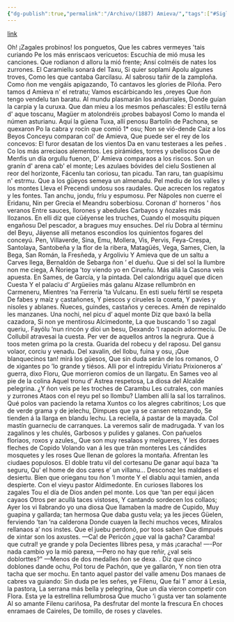 ```yaml
---
{"dg-publish":true,"permalink":"/Archivo/(1887) Amieva/","tags":["#Siglo_20","a1914","oriental","Frai_Domingo_Hevia_y_Prieto","escrito","Cangas_de_Onís","a1887","poema"]}
---
```


[link](https://hemerotecadigital.bne.es/hd/es/viewer?id=205d786a-e300-4bee-b956-900466e4693c&page=5)

Oh! ¡Zagales probinos! los ponguetos,
Que les cabres vermeyes 'tais curiando
Pe los más enriscaos vericuetos:
Escuchia de mió musa les canciones.
Que rodianon d alloru la mió frente;
Ansí colméis de nates los zurrones.
El Caramiellu sonará del Taxu,
Si quier soplami Apolu algunes troves,
Como les que cantaba Garcilasu.
Al sabrosu tañir de la zamploña.
Como ñon me vengáis apigazando,
Tó cantavos les glories de Piloña.
Pero tamos d Amieva n' el retratu;
Vamos escárbicando les ,oreyes
Que ñon tengo vendelu tan baratu.
Al mundu plasmarán los andurriales,
Donde guían la carpia y la curuxa.
Que dan mieu a los mesmos peñascales:
El estilu terná d' aque toscanu,
Magüer m atolondréis ¡probes babayosl
Como lo manda el númen asturianu.
Aquí la güena Tuxa, allí penosu
Bartolín de Pachona, se quexaron
Po la cabra y rocín que comió 1* osu;
Non se vió-dende Caiz a los Beyos
Conceyu comparan col' de Amieva,
Que puede ser el rey de los concevos:
El furor desatan de los vientos
Da en vanu testeraes a les peñes
. Co los más arreciaos alementos.
Les pirámides, torres y ubeliscos
Que de Menfis un día orgullu fuenon,
D' Amieva comparaos a los riscos.
Son un granín d' arena cab' el monte;
Les azulaes bóvides del cielu
Sostienen al reor del horizonte,
Fácenlu tan coriosu, tan picadu.
Tan raru, tan guapísimu n' estrmu.
Que a los güeyos semeya un almenadu.
Pel mediu de Ios valles y los montes
Lleva el Precendi undosu sos raudales.
Que acrecen los regatos y les fontes.
Tan anchu, jondu, fríu y espumosu.
Per Nápoles non cuerre el Eridanu,
Nin per Grecia el Meandru soberbiosu.
Coronan d' horneros ' ños veranos
Entre sauces, llorones y abedules
Carbayos y ñozales más Ilozanos.
En elli diz que cüéyense les truches,
Cuando el mosquitu piquen engañosu
Del pescador, a bragues muy ensuches.
Del ríu Dobra al términu del Beyu,
Jáyense allí metanos escondíos
los quinientos fogares del conceyú.
Pen, Villaverde, Sina, Emu, Mollera,
Vis, Pervis, Feya-Crespa, Santolaya,
Santobeña y la flor de la ribera,
Matagüés, Vega, Sames, Cien, la Bega,
San Román, la Fresñeda, y Argoliviu
Y Amieva que de un saltu a Carves llega,
Bernaldón de Sebarga ñon ’ el dueñu.
Que si del sol la llumbre non me ciega,
A Ñoriega ’toy viendo yo en Cirueñu.
Más allá la Casona veis apuesta.
En Sames, de García, y la pintada.
Del calondrigu aquel que dicen Cuesta
Y el palaciu d’ Argüeiies más galanu
Alzase rellumbrón en Carmeneru,
Mientres ’na Ferrería ’ta Vulcanu.
En esti suelu fértil se respeta
De fabes y maíz y castañones,
Y piescos y cirueles la coxeta,
Y pavies y nisoles y ablanes.
Ñueces, guindes, castaños y cereces.
Amén de repinaldo les manzanes.
Una nochi, nel picu d’ aquel monte
Diz que baxó la bella cazadora,
Si non ye mentirosu Alcimedonte,
La que buscando ’l so zagal queriu,.
Fayólu ’nun rincón y dioi un besu,
Dexando ’l rapacín adormecíu.
De Collubil atravesai la cuesta.
Per ver de aquellos antros la negrura.
Que á toos meten grima po la cresta.
Guarida del robecu y del raposu.
Del gansu volaor, corciu y venadu.
Del xavalin, del llobu, fuina y osu,
¡Que blanquecinos tan! mirá los güesos,
Que sin duda serán de los romanos,
O de xigantes po ’lo grande y tiésos.
Alli por el intrepidu Viriatu
Prixioneros a’ guerra, dixo Floru,
Que morrieron comíos de un llargatu.
En Sames veo al pie de la colina
Aquel tronu d’ Astrea respetosa,
La diosa del Alcalde pelegrina.
¿Y ñon veis pe les troches de Carambu
Les cutrales, con maníes y zurrones
Ataos con el reyu pel so llombu?
Llamben allí la sal los tarralinos.
Qué polos van paciendo la retama
Xuntos co los alegres cabritinos;
Los que de verde grama y de jelechu,
Dimpues que ya se cansen retozando,
Se tienden á la llarga en blandu lechu.
La reciella, á pastar de la mayada.
Col mastín guarneciu de carranques.
La veremos salir de madrugada.
Y van los zagalinos y les chulés,
Garbosos y pulides y galanes.
Con pañuelos floriaos, roxos y azules,,
Que son muy resalaos y melgueres,
Y les doraes fleches de Copido
Volando van á les que trán monteres
Les cándídes mosquetes y les roses
Que llenan de golores la montaña.
Afrentan les ciudaes populosos.
El doble tratu vil del cortesanu
De ganar aquí baza ’ta seguru,
Qu’ el home de dos cares e’ un villanu...
Desconoz les maldaes el desiertu.
Bien que orieganu tou ñon ’l monte
Y el diablu aqui tamien, anda despierte.
Con el vieyu pastor Aldimedonte.
En curioses llabores los zagales
Tou el día de Dios anden pel monte.
Los que ’tan per equi jácen cayaos
Otros per acullá taces vistoses,
Y cantando sordecen los collaos;
Ayer los vi llabrando yo una diosa
Que llamaben la madre de Cupido,
Muy guapina y gallarda; tan hermosa
Que daba gustu vela; ya les jieces
Güelen, ferviendo ’tan ’na calderona
Donde cuayen la llechi muchos veces,
Míralos rellanaos a’ nos instes.
Que el juebu perdonó, por toos saben
Que dimpués de xintar son los axustes.
—Ca! de Pericón ¿que val la gacha?
Caramba! que cutral! ye grande y pola
Decientes Ilibres pesa, y más ¡caracha!
—-Por nada cambio yo la mió parexa,
—Pero no hay que reñir, ¿val seis doblorttes?"
—Menos de dos medalles ñon se dexa.
. Diz que cinco doblones dande ochu,
Pol toru de Pachón, que ye gallarón,
Y non tien otra tacha que ser mochu.
En tanto aquel pastor del valle amenu
Dos manaes de cabres va guiando:
Sin duda pe les señes, ye Filenu,
Que fai 1’ amor á Lesia, la pastora,
La serrana más bella y pelegrina,
Que un día vieron competir con Flora.
Esta ye la estrellina rellumbrosa
Que mucho ’i gusta ver tan solamente
Al so amante Filenu cariñosa,
Pa desfrutar del monte la frescura
En choces enramaes de Caireles,
De tomillo, de roses y claveles. 